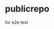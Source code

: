 # publicrepo
for e2e test






































































































































































































































































































































































































































































































































































































































































































































































































































































































































































































































































































































































































































































































































































































































































































































































































































































































































































































































































































































































































































































































































































































































































































































































































































































































































































































































































































































































































































































































































































































































































































































































































































